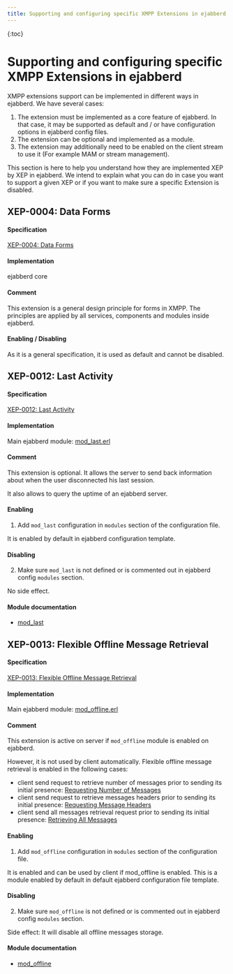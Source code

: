 ```yaml
---
title: Supporting and configuring specific XMPP Extensions in ejabberd | ejabberd documentation 
---
```


{:toc}

# Supporting and configuring specific XMPP Extensions in ejabberd

XMPP extensions support can be implemented in different ways in ejabberd. We have several cases:

1. The extension must be implemented as a core feature of ejabberd. In
   that case, it may be supported as default and / or have
   configuration options in ejabberd config files.
2. The extension can be optional and implemented as a module.
3. The extension may additionally need to be enabled on the client
   stream to use it (For example MAM or stream management).

This section is here to help you understand how they are implemented
XEP by XEP in ejabberd. We intend to explain what you can do in case
you want to support a given XEP or if you want to make sure a specific
Extension is disabled.

## XEP-0004: Data Forms

#### Specification

[XEP-0004: Data Forms](http://xmpp.org/extensions/xep-0004.html)

#### Implementation

ejabberd core

#### Comment

This extension is a general design principle for forms in XMPP. The
principles are applied by all services, components and modules inside
ejabberd.

#### Enabling / Disabling

As it is a general specification, it is used as default and cannot be
disabled.

## XEP-0012: Last Activity

#### Specification

[XEP-0012: Last Activity](http://xmpp.org/extensions/xep-0012.html)

#### Implementation

Main ejabberd module: [mod_last.erl](https://github.com/processone/ejabberd/blob/master/src/mod_last.erl)

#### Comment

This extension is optional. It allows the server to send back
information about when the user disconnected his last session.

It also allows to query the uptime of an ejabberd server.

#### Enabling

1. Add `mod_last` configuration in `modules` section of the
   configuration file.

It is enabled by default in ejabberd configuration template.

#### Disabling

2. Make sure `mod_last` is not defined or is commented out in ejabberd
   config `modules` section.
   
No side effect.

#### Module documentation

* [mod_last](/admin/guide/configuration/#modlast)

## XEP-0013: Flexible Offline Message Retrieval

#### Specification

[XEP-0013: Flexible Offline Message Retrieval](http://xmpp.org/extensions/xep-0013.html)

#### Implementation

Main ejabberd module: [mod_offline.erl](https://github.com/processone/ejabberd/blob/master/src/mod_offline.erl)

#### Comment

This extension is active on server if `mod_offline` module is enabled on ejabberd.

However, it is not used by client automatically. Flexible offline
message retrieval is enabled in the following cases:

* client send request to retrieve number of messages prior to sending
  its initial presence:
  [Requesting Number of Messages](http://xmpp.org/extensions/xep-0013.html#request-number)
* client send request to retrieve messages headers prior to sending
  its initial presence:
  [Requesting Message Headers](http://xmpp.org/extensions/xep-0013.html#request-headers)
* client send all messages retrieval request prior to sending its
  initial presence:
  [Retrieving All Messages](http://xmpp.org/extensions/xep-0013.html#request-headers)

#### Enabling

1. Add `mod_offline` configuration in `modules` section of the
   configuration file.

It is enabled and can be used by client if mod_offline is
enabled. This is a module enabled by default in default ejabberd
configuration file template.

#### Disabling

2. Make sure `mod_offline` is not defined or is commented out in
   ejabberd config `modules` section.
   
Side effect: It will disable all offline messages storage.

#### Module documentation

* [mod_offline](/admin/guide/configuration/#modoffline)
